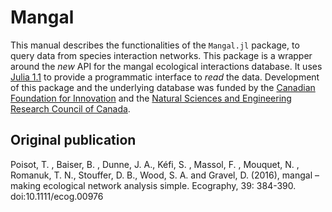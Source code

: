 # Mangal

This manual describes the functionalities of the `Mangal.jl` package, to query
data from species interaction networks. This package is a wrapper around the
*new* API for the mangal ecological interactions database. It uses [Julia
1.1](https://julialang.org/) to provide a programmatic interface to *read* the
data. Development of this package and the underlying database was funded by the
[Canadian Foundation for Innovation](https://www.innovation.ca/) and the
[Natural Sciences and Engineering Research Council of
Canada](http://www.nserc-crsng.gc.ca/).

## Original publication

Poisot, T. , Baiser, B. , Dunne, J. A., Kéfi, S. , Massol, F. , Mouquet, N. ,
Romanuk, T. N., Stouffer, D. B., Wood, S. A. and Gravel, D. (2016), mangal –
making ecological network analysis simple. Ecography, 39: 384-390.
doi:10.1111/ecog.00976
